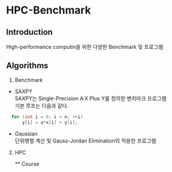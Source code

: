 # HPC-Benchmark

## Introduction
High-performance computin을 위한 다양한 Benchmark 및 프로그램 

## Algorithms

1. Benchmark

  * SAXPY <br>
SAXPY는 Single-Precision A·X Plus Y를 정의한 벤치마크 프로그램<br>
기본 루프는 다음과 같다.<br>
```c
  for (int i = 0; i < n; ++i)
      y[i] = a*x[i] + y[i];
```

  * Gaussian <br>
단위행렬 계산 및 Gauss-Jordan Elimination의 적용한 프로그램


2. HPC

    ** Course
